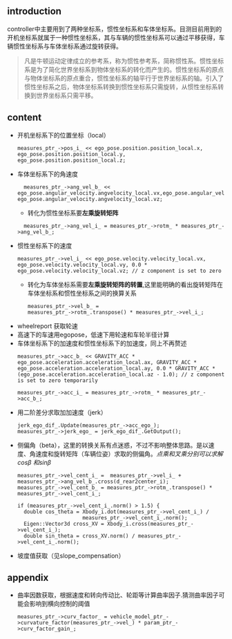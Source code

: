 ## introduction
controller中主要用到了两种坐标系，惯性坐标系和车体坐标系。目测目前用到的开机坐标系就属于一种惯性坐标系，其与车辆的惯性坐标系可以通过平移获得，车辆惯性坐标系与车体坐标系通过旋转获得。
> 凡是牛顿运动定律成立的参考系，称为惯性参考系，简称惯性系。惯性坐标系是为了简化世界坐标系到物体坐标系的转化而产生的。惯性坐标系的原点与物体坐标系的原点重合，惯性坐标系的轴平行于世界坐标系的轴。引入了惯性坐标系之后，物体坐标系转换到惯性坐标系只需旋转，从惯性坐标系转换到世界坐标系只需平移。

## content
- 开机坐标系下的位置坐标（local） 
  ```
  measures_ptr_->pos_i_ << ego_pose.position.position_local.x,
  ego_pose.position.position_local.y, ego_pose.position.position_local.z;
  ```
- 车体坐标系下的角速度
  ```
    measures_ptr_->ang_vel_b_ << ego_pose.angular_velocity.angvelocity_local.vx,ego_pose.angular_velocity.angvelocity_local.vy, ego_pose.angular_velocity.angvelocity_local.vz;
  ```
  - 转化为惯性坐标系要**左乘旋转矩阵**
  ```
    measures_ptr_->ang_vel_i_ = measures_ptr_->rotm_ * measures_ptr_->ang_vel_b_;
  ```
- 惯性坐标系下的速度
  ```
  measures_ptr_->vel_i_ << ego_pose.velocity.velocity_local.vx, ego_pose.velocity.velocity_local.vy, 0.0 * ego_pose.velocity.velocity_local.vz; // z component is set to zero
  ```
  - 转化为车体坐标系需要**左乘旋转矩阵的转置**,这里能明确的看出旋转矩阵在车体坐标系和惯性坐标系之间的换算关系
    ```
    measures_ptr_->vel_b_ =
    measures_ptr_->rotm_.transpose() * measures_ptr_->vel_i_;
    ```
- wheelreport 获取轮速
- 高速下的车速用egopose，低速下用轮速和车轮半径计算
- 车体坐标系下的加速度和惯性坐标系下的加速度，同上不再赘述
  ```
  measures_ptr_->acc_b_ << GRAVITY_ACC * ego_pose.acceleration.acceleration_local.ax, GRAVITY_ACC * ego_pose.acceleration.acceleration_local.ay, 0.0 * GRAVITY_ACC * (ego_pose.acceleration.acceleration_local.az - 1.0); // z component is set to zero temporarily

  measures_ptr_->acc_i_ = measures_ptr_->rotm_ * measures_ptr_->acc_b_;
  ```
- 用二阶差分求取加加速度（jerk）
  ```
  jerk_ego_dif_.Update(measures_ptr_->acc_ego_);
  measures_ptr_->jerk_ego_ = jerk_ego_dif_.GetOutput();
  ```
- 侧偏角（beta），这里的转换关系有点迷惑，不过不影响整体思路。是以速度、角速度和旋转矩阵（车辆位姿）求取的侧偏角。*点乘和叉乘分别可以求解$cos\beta$ 和$sin\beta$*
  ```
  measures_ptr_->vel_cent_i_ =  measures_ptr_->vel_i_ + measures_ptr_->ang_vel_b_.cross(d_rear2center_i);
  measures_ptr_->vel_cent_b_ = measures_ptr_->rotm_.transpose() * measures_ptr_->vel_cent_i_;

  if (measures_ptr_->vel_cent_i_.norm() > 1.5) {
    double cos_theta = Xbody_i.dot(measures_ptr_->vel_cent_i_) /
                       measures_ptr_->vel_cent_i_.norm();
    Eigen::Vector3d cross_XV = Xbody_i.cross(measures_ptr_->vel_cent_i_);
    double sin_theta = cross_XV.norm() / measures_ptr_->vel_cent_i_.norm();
  ```
- 坡度值获取（见slope_compensation）

## appendix
- 曲率因数获取，根据速度和转向传动比、轮距等计算曲率因子.猜测曲率因子可能会影响到横向控制的阈值
  ```
  measures_ptr_->curv_factor_ = vehicle_model_ptr_->curvature_factor(measures_ptr_->vel_) * param_ptr_->curv_factor_gain_;
  ```